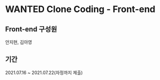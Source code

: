 # WANTED Clone Coding - Front-end

## Front-end 구성원

안지현, 김아영

## 기간

2021.07.16 ~ 2021.07.22(자정까지 제출)
